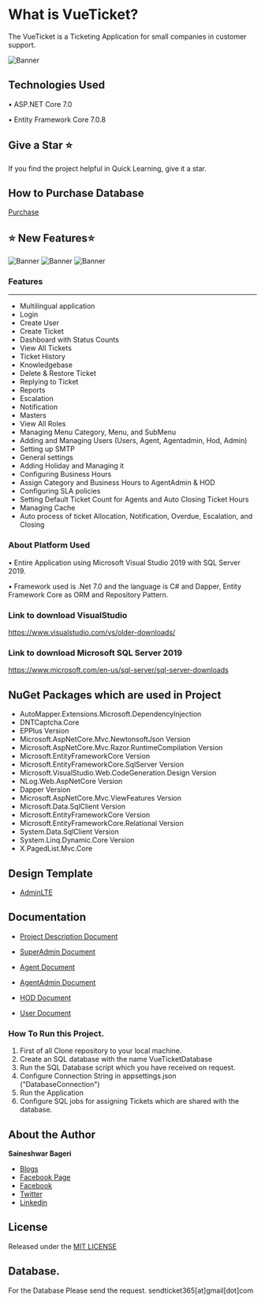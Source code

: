 # What is VueTicket?
The VueTicket is a Ticketing Application for small companies in customer support.

<img src="https://github.com/saineshwar/VueTicket/blob/main/images/My project.png" alt="Banner" title="Banner" style="max-width:100%;">

## Technologies Used
•	ASP.NET Core 7.0

•	Entity Framework Core 7.0.8

## Give a Star ⭐️
If you find the project helpful in Quick Learning, give it a star. 

## How to Purchase Database 
<a href="https://tutexchange.com/how-to-purchase-vueticket-software-database/" target="_blank">Purchase</a>

## ⭐️ New Features⭐️

<img src="https://github.com/saineshwar/VueTicket/blob/main/images/TicketHindi.jpg" alt="Banner" title="Banner" style="max-width:100%;">

<img src="https://github.com/saineshwar/VueTicket/blob/main/images/TicketMarathi.jpg" alt="Banner" title="Banner" style="max-width:100%;">

<img src="https://github.com/saineshwar/VueTicket/blob/main/images/TicketEnglish.jpg" alt="Banner" title="Banner" style="max-width:100%;">



### Features
***
* Multilingual application
* Login
* Create User
* Create Ticket
* Dashboard with Status Counts
* View All Tickets
* Ticket History
* Knowledgebase
* Delete & Restore Ticket
* Replying to Ticket 
* Reports
* Escalation
* Notification
* Masters
* View All Roles
* Managing Menu Category, Menu, and SubMenu 
* Adding and Managing Users (Users, Agent, Agentadmin, Hod, Admin)
* Setting up SMTP
* General settings 
* Adding Holiday and Managing it
* Configuring Business Hours
* Assign Category and Business Hours to AgentAdmin & HOD
* Configuring SLA policies 
* Setting Default Ticket Count for Agents and Auto Closing Ticket Hours
* Managing Cache
* Auto process of ticket Allocation, Notification, Overdue, Escalation, and Closing

### About Platform Used
•	Entire Application using Microsoft Visual Studio 2019 with SQL Server 2019. 

•	Framework used is .Net 7.0 and the language is C# and Dapper, Entity Framework Core as ORM and Repository Pattern.

### Link to download VisualStudio
https://www.visualstudio.com/vs/older-downloads/

### Link to download Microsoft SQL Server 2019
https://www.microsoft.com/en-us/sql-server/sql-server-downloads

## NuGet Packages which are used in Project
* AutoMapper.Extensions.Microsoft.DependencyInjection 
* DNTCaptcha.Core 
* EPPlus Version
* Microsoft.AspNetCore.Mvc.NewtonsoftJson Version
* Microsoft.AspNetCore.Mvc.Razor.RuntimeCompilation Version
* Microsoft.EntityFrameworkCore Version
* Microsoft.EntityFrameworkCore.SqlServer Version
* Microsoft.VisualStudio.Web.CodeGeneration.Design Version
* NLog.Web.AspNetCore Version
* Dapper Version
* Microsoft.AspNetCore.Mvc.ViewFeatures Version
* Microsoft.Data.SqlClient Version
* Microsoft.EntityFrameworkCore Version
* Microsoft.EntityFrameworkCore.Relational Version
* System.Data.SqlClient Version
* System.Linq.Dynamic.Core Version
* X.PagedList.Mvc.Core

## Design Template
* [AdminLTE](https://github.com/ColorlibHQ/AdminLTE) 

## Documentation

* [Project Description Document](https://tutexchange.com/introduction-to-vuetickets-a-ticketing-application/)

* [SuperAdmin Document](https://tutexchange.com/quick-guide-to-vueticket-super-admin-user-end/)

* [Agent Document](https://tutexchange.com/quick-guide-to-vueticket-agent-user-end/)

* [AgentAdmin Document](https://tutexchange.com/quick-guide-to-vueticket-agent-admin-user-end/)

* [HOD Document](https://tutexchange.com/quick-guide-to-vueticket-hod-user-end/)

* [User Document](https://tutexchange.com/quick-guide-to-vueticket-user-end/)

### How To Run this Project.
1. First of all Clone repository to your local machine.
2. Create an SQL database with the name VueTicketDatabase
3. Run the SQL Database script which you have received on request.
4. Configure Connection String in appsettings.json ("DatabaseConnection")    
5. Run the Application 
6. Configure SQL jobs for assigning Tickets which are shared with the database.


## About the Author
**Saineshwar Bageri**
* [Blogs](https://tutexchange.com/)  
* [Facebook Page](https://www.facebook.com/Tutexchange)  
* [Facebook](https://www.facebook.com/saineshwar.bageri)  
* [Twitter](https://twitter.com/saihacksoft)  
* [Linkedin](https://www.linkedin.com/in/saineshwar-bageri-mvp-35200440)  

## License
Released under the [MIT LICENSE](https://github.com/saineshwar/VueTicket/blob/main/LICENSE)

## Database.
For the Database Please send the request.
sendticket365[at]gmail[dot]com



